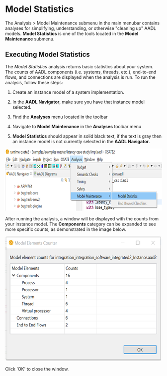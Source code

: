 # Model Statistics

The Analysis > Model Maintenance submenu in the main menubar contains analyses for simplifying, understanding, or otherwise "cleaning up" AADL models. **Model Statistics** is one of the tools located in the **Model Maintenance** submenu.

## Executing Model Statistics

The *Model Statistics* analysis returns basic statistics about your system. The counts of AADL components (i.e. systems, threads, etc.), end-to-end flows, and connections are displayed when the analysis is run. To run the analysis, follow these steps:

1. Create an instance model of a system implementation.

2. In the **AADL Navigator**, make sure you have that instance model selected.

3. Find the **Analyses** menu located in the toolbar

4. Navigate to **Model Maintenance** in the **Analyses** toolbar menu

5. **Model Statistics** should appear in solid black text, if the text is gray then an instance model is not currently selected in the **AADL Navigator**.

<div style="text-align:center">
<img src="images/ModelLocation.png" width="600" height="200"/>
</div>

After running the analysis, a window will be displayed with the counts from your instance model. The **Components** category can be expanded to see more specific counts, as demonstrated in the image below.

<div style="text-align:center">
<img src="images/ModelStatistics.png" width="500" height="400"/>
</div>

Click 'OK' to close the window.